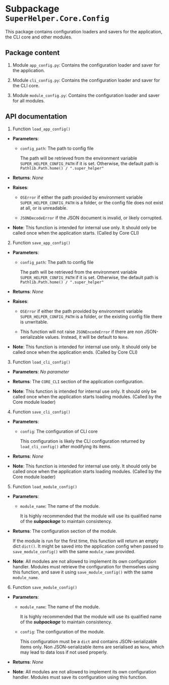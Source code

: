 # Subpackage `SuperHelper.Core.Config`

This package contains configuration loaders and savers for the application, the CLI core and other modules.

## Package content

1. Module `app_config.py`: Contains the configuration loader and saver for the application.

2. Module `cli_config.py`: Contains the configuration loader and saver for the CLI core.

3. Module `module_config.py`: Contains the configuration loader and saver for all modules.

## API documentation

1. Function `load_app_config()`

  * **Parameters**:
    
    * `config_path`: The path to config file
    
      The path will be retrieved from the environment variable `SUPER_HELPER_CONFIG_PATH` if it is set. Otherwise, the default path is
      `Pathlib.Path.home() / ".super_helper"`
      
  * **Returns**: *None*

  * **Raises**: 
    
    * `OSError` if either the path provided by environment variable `SUPER_HELPER_CONFIG_PATH` is a folder, or the config file does
      not exist at all, or is unreadable.
      
    * `JSONDecodeError` if the JSON document is invalid, or likely corrupted.
  
  * **Note**: This function is intended for internal use only. It should only be called once when the application starts. (Called by Core CLI)
  
  
2. Function `save_app_config()`

  * **Parameters**:
    
    * `config_path`: The path to config file
    
      The path will be retrieved from the environment variable `SUPER_HELPER_CONFIG_PATH` if it is set. Otherwise, the default path is
      `Pathlib.Path.home() / ".super_helper"`
      
  * **Returns**: *None*

  * **Raises**:

    * `OSError` if either the path provided by environment variable `SUPER_HELPER_CONFIG_PATH` is a folder, or the existing config file there is
      unwritable.
      
    * This function will not raise `JSONEncodeError` if there are non JSON-serializable values. Instead, it will be default to `None`.
  
  * **Note**: This function is intended for internal use only. It should only be called once when the application ends. (Called by Core CLI)
  
  
3. Function `load_cli_config()`

  * **Parameters**: *No parameter*
      
  * **Returns**: The `CORE_CLI` section of the application configuration.
  
  * **Note**: This function is intended for internal use only. It should only be called once when the application starts loading modules.
    (Called by the Core module loader)
   

4. Function `save_cli_config()`

  * **Parameters**:

    * `config`: The configuration of CLI core

      This configuration is likely the CLI configuration returned by `load_cli_config()` after modifying its items.
      
  * **Returns**: *None*
  
  * **Note**: This function is intended for internal use only. It should only be called once when the application starts loading modules.
    (Called by the Core module loader)
   

5. Function `load_module_config()`

  * **Parameters**:

    * `module_name`: The name of the module.

      It is highly recommended that the module will use its qualified name of the ***subpackage*** to maintain consistency.
      
  * **Returns**: The configuration section of the module.

    If the module is run for the first time, this function will return an empty dict `dict()`. It might be saved into the application config when
    passed to `save_module_config()` with the same `module_name` provided.
  
  * **Note**: All modules are not allowed to implement its own configuration handler. Modules must retrieve the configuration for themselves using
    this function, and save it using `save_module_config()` with the same `module_name`.
    
 
6. Function `save_module_config()`

  * **Parameters**:

    * `module_name`: The name of the module.

      It is highly recommended that the module will use its qualified name of the ***subpackage*** to maintain consistency.
      
    * `config`: The configuration of the module.

      This configuration must be a `dict` and contains JSON-serializable items only. Non JSON-serializable items are serialised as `None`, which may
      lead to data loss if not used properly.
      
  * **Returns**: *None*
  
  * **Note**: All modules are not allowed to implement its own configuration handler. Modules must save its configuration using this function.
